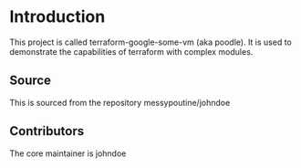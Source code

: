 # Introduction

This project is called terraform-google-some-vm (aka poodle). It is used to demonstrate the capabilities of terraform with complex modules.

## Source

This is sourced from the repository messypoutine/johndoe

## Contributors

The core maintainer is johndoe
